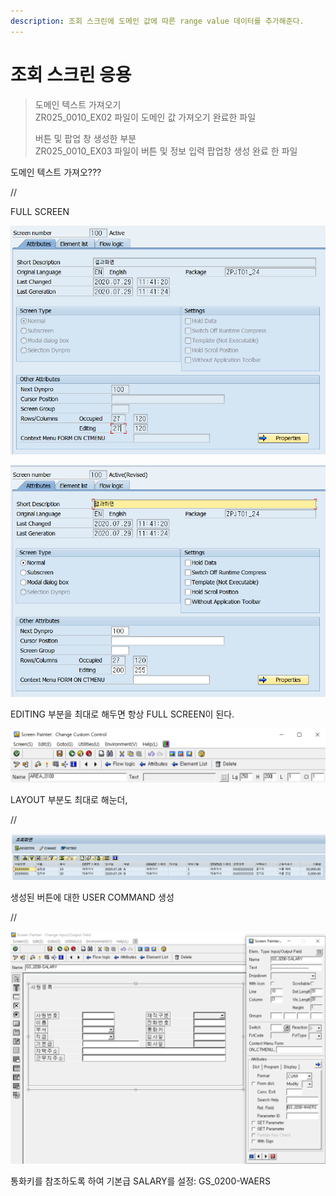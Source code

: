 ```yaml
---
description: 조회 스크린에 도메인 값에 따른 range value 데이터를 추가해준다.
---
```


# 조회 스크린 응용

> 도메인 텍스트 가져오기  
> ZR025\_0010\_EX02 파일이 도메인 값 가져오기 완료한 파일 
>
> 버튼 및 팝업 창 생성한 부분  
> ZR025\_0010\_EX03 파일이 버튼 및 정보 입력 팝업창 생성 완료 한 파일







도메인 텍스트 가져오???

//

FULL SCREEN

![](../../.gitbook/assets/image%20%28197%29.png)

![](../../.gitbook/assets/image%20%28166%29.png)

EDITING 부분을 최대로 해두면 항상 FULL SCREEN이 된다. 

![](../../.gitbook/assets/image%20%28200%29.png)

LAYOUT 부분도 최대로 해눈더, 

//

![](../../.gitbook/assets/image%20%28194%29.png)

생성된 버튼에 대한 USER COMMAND 생성

//



![](../../.gitbook/assets/image%20%28178%29.png)

통화키를 참조하도록 하여 기본급 SALARY를 설정: GS\_0200-WAERS

